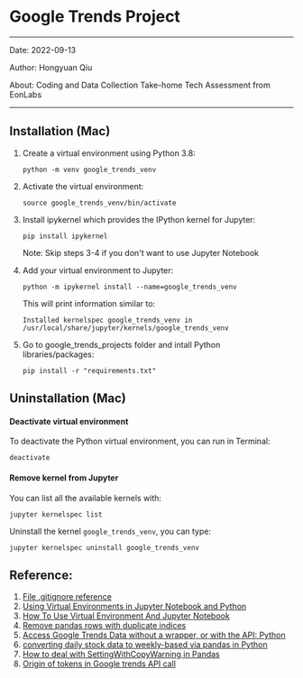 # Google Trends Project

---
Date: 2022-09-13

Author: Hongyuan Qiu

About: Coding and Data Collection Take-home Tech Assessment from EonLabs

---


## Installation (Mac)
1. Create a virtual environment using Python 3.8: 
   ```
   python -m venv google_trends_venv
   ```   
2. Activate the virtual environment: 
   ```
   source google_trends_venv/bin/activate
   ```   
3. Install ipykernel which provides the IPython kernel for Jupyter: 
   ```
   pip install ipykernel
   ```
   Note: Skip steps 3-4 if you don't want to use Jupyter Notebook
   
4. Add your virtual environment to Jupyter:
   ```
   python -m ipykernel install --name=google_trends_venv
   ```
   This will print information similar to:
   ```
   Installed kernelspec google_trends_venv in /usr/local/share/jupyter/kernels/google_trends_venv
   ```
5. Go to google_trends_projects folder and intall Python libraries/packages:
   ```
   pip install -r "requirements.txt"
   ```

## Uninstallation (Mac)
#### Deactivate virtual environment
To deactivate the Python virtual environment, you can run in Terminal: 
```
deactivate
```
#### Remove kernel from Jupyter
You can list all the available kernels with:
```
jupyter kernelspec list
```
Uninstall the kernel `google_trends_venv`, you can type:
```
jupyter kernelspec uninstall google_trends_venv
```

## Reference:
1. [File .gitignore reference](https://github.com/github/gitignore/blob/main/Python.gitignore)
2. [Using Virtual Environments in Jupyter Notebook and Python](https://janakiev.com/blog/jupyter-virtual-envs/)
3. [How To Use Virtual Environment And Jupyter Notebook](https://pythoninoffice.com/virtual-environment-and-jupyter-notebook/)
4. [Remove pandas rows with duplicate indices](https://stackoverflow.com/questions/13035764/remove-pandas-rows-with-duplicate-indices)
5. [Access Google Trends Data without a wrapper, or with the API: Python](https://stackoverflow.com/questions/56340866/access-google-trends-data-without-a-wrapper-or-with-the-api-python)
6. [converting daily stock data to weekly-based via pandas in Python](https://stackoverflow.com/questions/34597926/converting-daily-stock-data-to-weekly-based-via-pandas-in-python)
7. [How to deal with SettingWithCopyWarning in Pandas](https://stackoverflow.com/questions/20625582/how-to-deal-with-settingwithcopywarning-in-pandas)
8. [Origin of tokens in Google trends API call](https://stackoverflow.com/questions/42317489/origin-of-tokens-in-google-trends-api-call)